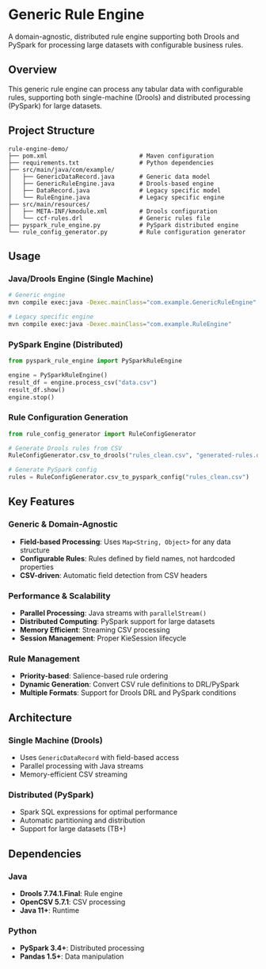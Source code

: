# Generic Rule Engine

A domain-agnostic, distributed rule engine supporting both Drools and PySpark for processing large datasets with configurable business rules.

## Overview

This generic rule engine can process any tabular data with configurable rules, supporting both single-machine (Drools) and distributed processing (PySpark) for large datasets.

## Project Structure

```
rule-engine-demo/
├── pom.xml                          # Maven configuration
├── requirements.txt                 # Python dependencies
├── src/main/java/com/example/
│   ├── GenericDataRecord.java       # Generic data model
│   ├── GenericRuleEngine.java       # Drools-based engine
│   ├── DataRecord.java              # Legacy specific model
│   └── RuleEngine.java              # Legacy specific engine
├── src/main/resources/
│   ├── META-INF/kmodule.xml         # Drools configuration
│   └── ccf-rules.drl                # Generic rules file
├── pyspark_rule_engine.py           # PySpark distributed engine
└── rule_config_generator.py         # Rule configuration generator
```

## Usage

### Java/Drools Engine (Single Machine)
```bash
# Generic engine
mvn compile exec:java -Dexec.mainClass="com.example.GenericRuleEngine"

# Legacy specific engine
mvn compile exec:java -Dexec.mainClass="com.example.RuleEngine"
```

### PySpark Engine (Distributed)
```python
from pyspark_rule_engine import PySparkRuleEngine

engine = PySparkRuleEngine()
result_df = engine.process_csv("data.csv")
result_df.show()
engine.stop()
```

### Rule Configuration Generation
```python
from rule_config_generator import RuleConfigGenerator

# Generate Drools rules from CSV
RuleConfigGenerator.csv_to_drools("rules_clean.csv", "generated-rules.drl")

# Generate PySpark config
rules = RuleConfigGenerator.csv_to_pyspark_config("rules_clean.csv")
```

## Key Features

### Generic & Domain-Agnostic
- **Field-based Processing**: Uses `Map<String, Object>` for any data structure
- **Configurable Rules**: Rules defined by field names, not hardcoded properties
- **CSV-driven**: Automatic field detection from CSV headers

### Performance & Scalability
- **Parallel Processing**: Java streams with `parallelStream()`
- **Distributed Computing**: PySpark support for large datasets
- **Memory Efficient**: Streaming CSV processing
- **Session Management**: Proper KieSession lifecycle

### Rule Management
- **Priority-based**: Salience-based rule ordering
- **Dynamic Generation**: Convert CSV rule definitions to DRL/PySpark
- **Multiple Formats**: Support for Drools DRL and PySpark conditions

## Architecture

### Single Machine (Drools)
- Uses `GenericDataRecord` with field-based access
- Parallel processing with Java streams
- Memory-efficient CSV streaming

### Distributed (PySpark)
- Spark SQL expressions for optimal performance
- Automatic partitioning and distribution
- Support for large datasets (TB+)

## Dependencies

### Java
- **Drools 7.74.1.Final**: Rule engine
- **OpenCSV 5.7.1**: CSV processing
- **Java 11+**: Runtime

### Python
- **PySpark 3.4+**: Distributed processing
- **Pandas 1.5+**: Data manipulation